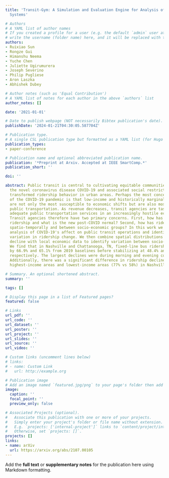 ```yaml
---
title: 'Transit-Gym: A Simulation and Evaluation Engine for Analysis of Bus Transit
  Systems'

# Authors
# A YAML list of author names
# If you created a profile for a user (e.g. the default `admin` user at `content/authors/admin/`), 
# write the username (folder name) here, and it will be replaced with their full name and linked to their profile.
authors:
- Ruixiao Sun
- Rongze Gui
- Himanshu Neema
- Yuche Chen
- Juliette Ugirumurera
- Joseph Severino
- Philip Pugliese
- Aron Laszka
- Abhishek Dubey

# Author notes (such as 'Equal Contribution')
# A YAML list of notes for each author in the above `authors` list
author_notes: []

date: '2021-01-01'

# Date to publish webpage (NOT necessarily Bibtex publication's date).
publishDate: '2024-01-21T04:30:05.587704Z'

# Publication type.
# A single CSL publication type but formatted as a YAML list (for Hugo requirements).
publication_types:
- paper-conference

# Publication name and optional abbreviated publication name.
publication: '*Preprint at Arxiv. Accepted at IEEE SmartComp.*'
publication_short: ''

doi: ''

abstract: Public transit is central to cultivating equitable communities. Meanwhile,
  the novel coronavirus disease COVID-19 and associated social restrictions has radically
  transformed ridership behavior in urban areas. Perhaps the most concerning aspect
  of the COVID-19 pandemic is that low-income and historically marginalized groups
  are not only the most susceptible to economic shifts but are also most reliant on
  public transportation. As revenue decreases, transit agencies are tasked with providing
  adequate public transportation services in an increasingly hostile economic environment.
  Transit agencies therefore have two primary concerns. First, how has COVID-19 impacted
  ridership and what is the new post-COVID normal? Second, how has ridership varied
  spatio-temporally and between socio-economic groups? In this work we provide a data-driven
  analysis of COVID-19's affect on public transit operations and identify temporal
  variation in ridership change. We then combine spatial distributions of ridership
  decline with local economic data to identify variation between socio-economic groups.
  We find that in Nashville and Chattanooga, TN, fixed-line bus ridership dropped
  by 66.9% and 65.1% from 2019 baselines before stabilizing at 48.4% and 42.8% declines
  respectively. The largest declines were during morning and evening commute time.
  Additionally, there was a significant difference in ridership decline between the
  highest-income areas and lowest-income areas (77% vs 58%) in Nashville.

# Summary. An optional shortened abstract.
summary: ''

tags: []

# Display this page in a list of Featured pages?
featured: false

# Links
url_pdf: ''
url_code: ''
url_dataset: ''
url_poster: ''
url_project: ''
url_slides: ''
url_source: ''
url_video: ''

# Custom links (uncomment lines below)
# links:
# - name: Custom Link
#   url: http://example.org

# Publication image
# Add an image named `featured.jpg/png` to your page's folder then add a caption below.
image:
  caption: ''
  focal_point: ''
  preview_only: false

# Associated Projects (optional).
#   Associate this publication with one or more of your projects.
#   Simply enter your project's folder or file name without extension.
#   E.g. `projects: ['internal-project']` links to `content/project/internal-project/index.md`.
#   Otherwise, set `projects: []`.
projects: []
links:
- name: arXiv
  url: https://arxiv.org/abs/2107.00105
---
```


Add the **full text** or **supplementary notes** for the publication here using Markdown formatting.
